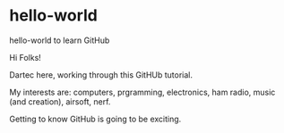# hello-world
hello-world to learn GitHub

Hi Folks!

Dartec here, working through this GitHUb tutorial.

My interests are: computers, prgramming, electronics, ham radio, music (and creation), airsoft, nerf.

Getting to know GitHub is going to be exciting.

